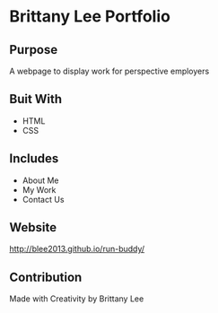 # Brittany Lee Portfolio

## Purpose
A webpage to display work for perspective employers

## Buit With 
* HTML
* CSS

## Includes
* About Me
* My Work
* Contact Us

## Website
http://blee2013.github.io/run-buddy/

## Contribution 
Made with Creativity by Brittany Lee
